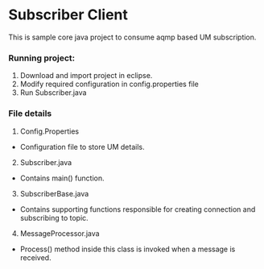 # Subscriber Client
 
This is sample core java project to consume aqmp based UM subscription.


### Running project:
 1. Download and import project in eclipse.
 2. Modify required configuration in config.properties file
 3. Run Subscriber.java


### File details

1. Config.Properties
  - Configuration file to store UM details.
  
2. Subscriber.java
  - Contains main() function.

3. SubscriberBase.java
  - Contains supporting functions responsible for creating connection and subscribing to  topic.
  
4. MessageProcessor.java
  - Process() method inside this class is invoked when a message is received.

